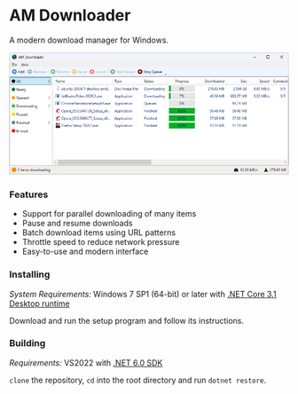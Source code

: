 # AM Downloader

A modern download manager for Windows.

![Screenshot](https://github.com/antikmozib/AM-Downloader/blob/master/Screenshot.png?raw=true)

<h3>Features</h3>

* Support for parallel downloading of many items
* Pause and resume downloads
* Batch download items using URL patterns
* Throttle speed to reduce network pressure
* Easy-to-use and modern interface

<h3>Installing</h3>

_System Requirements:_ Windows 7 SP1 (64-bit) or later with [.NET Core 3.1 Desktop runtime](https://dotnet.microsoft.com/download/dotnet)

Download and run the setup program and follow its instructions.

<h3>Building</h3>

_Requirements:_ VS2022 with [.NET 6.0 SDK](https://dotnet.microsoft.com/download/dotnet)

`clone` the repository, `cd` into the root directory and run `dotnet restore`.
